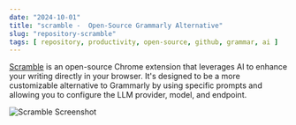 ```yaml
---
date: "2024-10-01"
title: "scramble -  Open-Source Grammarly Alternative"
slug: "repository-scramble"
tags: [ repository, productivity, open-source, github, grammar, ai ]
---
```




[Scramble][1] is an open-source Chrome extension that leverages AI to enhance your writing directly in your browser. It's designed to be a more customizable alternative to Grammarly by using specific prompts and allowing you to configure the LLM provider, model, and endpoint.

![Scramble Screenshot][2]



   [1]: https://github.com/zlwaterfield/scramble
   [2]: https://github.com/user-attachments/assets/7a8685e5-94dd-47be-a141-f84bcbf1321f

